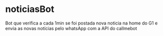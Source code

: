 # noticiasBot
Bot que verifica a cada 1min se foi postada nova noticia na home do G1 e envia as novas notícias pelo whatsApp com a API do callmebot
